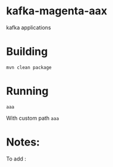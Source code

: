 # kafka-magenta-aax
kafka applications

# Building

`mvn clean package`

# Running

`aaa`

With custom path
`aaa`

# Notes:

To add :

